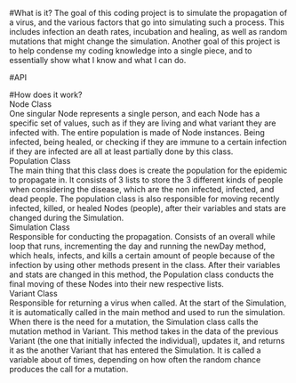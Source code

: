 #What is it?
The goal of this coding project is to simulate the propagation of a virus, and the various factors that go into simulating such a process. This includes infection an death rates, incubation and healing, as well as random mutations that might change the simulation. 
Another goal of this project is to help condense my coding knowledge into a single piece, and to essentially show what I know and what I can do.  

#API

#How does it work?
<br>Node Class
<br>One singular Node represents a single person, and each Node has a specific set of values, such as if they are living and what variant they are infected with. The entire population is made of Node instances. Being infected, being healed, or checking if they are immune to a certain infection if they are infected are all at least partially done by this class. 
<br>Population Class
<br>The main thing that this class does is create the population for the epidemic to propagate in. It consists of 3 lists to store the 3 different kinds of people when considering the disease, which are the non infected, infected, and dead people. The population class is also responsible for moving recently infected, killed, or healed Nodes (people), after their variables and stats are changed during the Simulation. 
<br>Simulation Class
<br>Responsible for conducting the propagation. Consists of an overall while loop that runs, incrementing the day and running the newDay method, which heals, infects, and kills a certain amount of people because of the infection by using other methods present in the class. After their variables and stats are changed in this method, the Population class conducts the final moving of these Nodes into their new respective lists. 
<br>Variant Class
<br>Responsible for returning a virus when called. At the start of the Simulation, it is automatically called in the main method and used to run the simulation. When there is the need for a mutation, the Simulation class calls the mutation method in Variant. This method takes in the data of the previous Variant (the one that initially infected the individual), updates it, and returns it as the another Variant that has entered the Simulation. It is called a variable about of times, depending on how often the random chance produces the call for a mutation.    
  
  